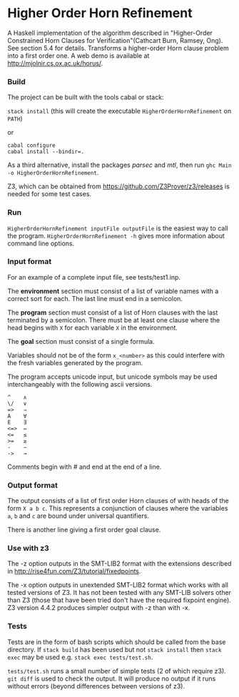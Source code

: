Higher Order Horn Refinement
============================

A Haskell implementation of the algorithm described in "Higher-Order Constrained Horn Clauses for Verification"(Cathcart Burn, Ramsey, Ong). See section 5.4 for details. Transforms a higher-order Horn clause problem into a first order one. A web demo is available at http://mjolnir.cs.ox.ac.uk/horus/.

### Build
The project can be built with the tools cabal or stack:

`stack install`
(this will create the executable `HigherOrderHornRefinement` on `PATH`)

or
```
cabal configure
cabal install --bindir=.
```

As a third alternative, install the packages *parsec* and *mtl*, then run `ghc Main -o HigherOrderHornRefinement`.

Z3, which can be obtained from https://github.com/Z3Prover/z3/releases is needed for some test cases.

### Run
`HigherOrderHornRefinement inputFile outputFile` is the easiest way to call the program.
`HigherOrderHornRefinement -h` gives more information about command line options.

### Input format
For an example of a complete input file, see tests/test1.inp.

The **environment** section must consist of a list of variable names with a correct sort for each.
The last line must end in a semicolon.

The **program** section must consist of a list of Horn clauses with the last terminated by a semicolon.
There must be at least one clause where the head begins with `X` for each variable `X` in the environment.

The **goal** section must consist of a single formula.

Variables should not be of the form `x_<number>` as this could interfere with the fresh variables generated by the program.


The program accepts unicode input, but unicode symbols may be used interchangeably with the following ascii versions.
```
^    ∧
\/   ∨
=>   ⇒
A    ∀
E    ∃
<=>  ⇔
<=   ≤
>=   ≥
-    −
->   →
```

Comments begin with # and end at the end of a line.

### Output format
The output consists of a list of first order Horn clauses of with heads of the form `X a b c`.
This represents a conjunction of clauses where the variables `a`, `b` and `c` are bound under universal quantifiers.

There is another line giving a first order goal clause.

### Use with z3
The -z option outputs in the SMT-LIB2 format with the extensions described in http://rise4fun.com/Z3/tutorial/fixedpoints.

The -x option outputs in unextended SMT-LIB2 format which works with all tested versions of Z3.
It has not been tested with any SMT-LIB solvers other than Z3 (those that have been tried don't have the required fixpoint engine).
Z3 version 4.4.2 produces simpler output with -z than with -x.

### Tests
Tests are in the form of bash scripts which should be called from the base directory. If `stack build` has been used but not `stack install` then `stack exec` may be used e.g. `stack exec tests/test.sh`.

`tests/test.sh` runs a small number of simple tests (2 of which require z3).
`git diff` is used to check the output. It will produce no output if it runs without errors (beyond differences between versions of z3).

